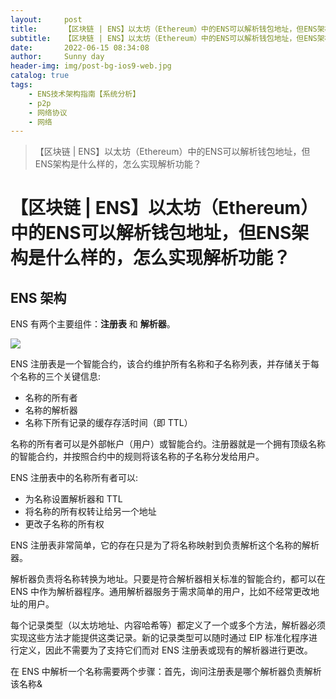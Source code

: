```yaml
---
layout:     post
title:      【区块链 | ENS】以太坊（Ethereum）中的ENS可以解析钱包地址，但ENS架构是什么样的，怎么实现解析功能？
subtitle:   【区块链 | ENS】以太坊（Ethereum）中的ENS可以解析钱包地址，但ENS架构是什么样的，怎么实现解析功能？
date:       2022-06-15 08:34:08
author:     Sunny day
header-img: img/post-bg-ios9-web.jpg
catalog: true
tags:
    - ENS技术架构指南【系统分析】
    - p2p
    - 网络协议
    - 网络
---
```


>【区块链 | ENS】以太坊（Ethereum）中的ENS可以解析钱包地址，但ENS架构是什么样的，怎么实现解析功能？

# 【区块链 | ENS】以太坊（Ethereum）中的ENS可以解析钱包地址，但ENS架构是什么样的，怎么实现解析功能？


## ENS 架构

ENS 有两个主要组件：**注册表** 和 **解析器**。

![](https://img-blog.csdnimg.cn/img_convert/f73169d8ea4fe0cef1531760b0904f56.png)

ENS 注册表是一个智能合约，该合约维护所有名称和子名称列表，并存储关于每个名称的三个关键信息:
* 名称的所有者
* 名称的解析器
* 名称下所有记录的缓存存活时间（即 TTL）

名称的所有者可以是外部帐户（用户）或智能合约。注册器就是一个拥有顶级名称的智能合约，并按照合约中的规则将该名称的子名称分发给用户。

ENS 注册表中的名称所有者可以:
* 为名称设置解析器和 TTL
* 将名称的所有权转让给另一个地址
* 更改子名称的所有权

ENS 注册表非常简单，它的存在只是为了将名称映射到负责解析这个名称的解析器。

解析器负责将名称转换为地址。只要是符合解析器相关标准的智能合约，都可以在 ENS 中作为解析器程序。通用解析器服务于需求简单的用户，比如不经常更改地址的用户。

每个记录类型（以太坊地址、内容哈希等）都定义了一个或多个方法，解析器必须实现这些方法才能提供这类记录。新的记录类型可以随时通过 EIP 标准化程序进行定义，因此不需要为了支持它们而对 ENS 注册表或现有的解析器进行更改。

在 ENS 中解析一个名称需要两个步骤：首先，询问注册表是哪个解析器负责解析该名称&

